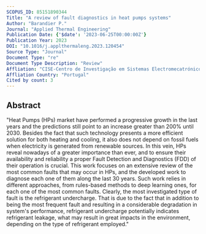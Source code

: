 ```yaml
---
SCOPUS_ID: 85151890344
Title: "A review of fault diagnostics in heat pumps systems"
Author: "Barandier P."
Journal: "Applied Thermal Engineering"
Publication Date: {'$date': '2023-06-25T00:00:00Z'}
Publication Year: 2023
DOI: "10.1016/j.applthermaleng.2023.120454"
Source Type: "Journal"
Document Type: "re"
Document Type Description: "Review"
Affliation: "CISE-Centro de Investigação em Sistemas Electromecatrónicos"
Affliation Country: "Portugal"
Cited by count: 3
---
```


## Abstract
"Heat Pumps (HPs) market have performed a progressive growth in the last years and the predictions still point to an increase greater than 200% until 2030. Besides the fact that such technology presents a more efficient solution for both heating and cooling, it also does not depend on fossil fuels when electricity is generated from renewable sources. In this vein, HPs reveal nowadays of a greater importance than ever, and to ensure their availability and reliability a proper Fault Detection and Diagnostics (FDD) of their operation is crucial. This work focuses on an extensive review of the most common faults that may occur in HPs, and the developed work to diagnose each one of them along the last 30 years. Such work relies in different approaches, from rules-based methods to deep learning ones, for each one of the most common faults. Clearly, the most investigated type of fault is the refrigerant undercharge. That is due to the fact that in addition to being the most frequent fault and resulting in a considerable degradation in system's performance, refrigerant undercharge potentially indicates refrigerant leakage, what may result in great impacts in the environment, depending on the type of refrigerant employed."
